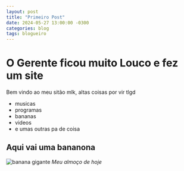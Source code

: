 ```yaml
---
layout: post
title: "Primeiro Post"
date: 2024-05-27 13:00:00 -0300
categories: blog
tags: blogueiro
---
```



# O Gerente ficou muito Louco e fez um site

Bem vindo ao meu sitão mlk, altas coisas por vir tlgd

* musicas
* programas
* bananas
* videos
* e umas outras pa de coisa

## Aqui vai uma bananona

![banana gigante](https://static.ndmais.com.br/2023/02/banana-2-800x798.jpg)
_Meu almoço de hoje_